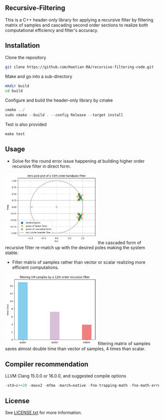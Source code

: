 ## Recursive-Filtering
This is a C++ header-only library for applying a recursive filter by filtering matrix of samples and cascading second order sections to realize both computational efficiency and filter's accuracy.

<!-- INSTALLATION -->
## Installation
Clone the repository
   ```sh
   git clone https://github.com/Haotian-RA/recursive-filtering-code.git
   ```
Make and go into a sub-directory
   ```sh
   mkdir build
   cd build
   ```
Configure and build the header-only library by cmake
   ```js
   cmake ../
   sudo cmake --build . --config Release --target install
   ```
Test is also provided
   ```js
   make test
   ``` 
   
<!-- USAGE -->
## Usage
* Solve for the round error issue happening at building higher order recursive filter in direct form.

<img src="https://github.com/Haotian-RA/recursive-filtering-2-24/blob/main/figures/round_error_zp_plot.png?raw=true" width="300" /> 
the cascaded form of recursive filter re-match up with the desired poles making the system stable.

* Filter matrix of samples rather than vector or scalar realizing more efficient computations.
<img src="https://github.com/Haotian-RA/recursive-filtering-2-24/blob/main/figures/real_time_filtering.png?raw=true" width="300" /> 
filtering matrix of samples saves almost double time than vector of samples, 4 times than scalar.

<!-- COMPILER and COMPILE FLAGS RECOMMENDATION -->
## Compiler recommendation
LLVM Clang 15.0.0 or 16.0.0, and suggested compile options
   ```js
   -std=c++20 -mavx2 -mfma -march=native -fno-trapping-math -fno-math-errno -O3 
   ``` 

<!-- LICENSE -->
## License
See [LICENSE.txt](https://github.com/Haotian-RA/recursive-filtering-code/blob/main/LICENSE) for more information.
